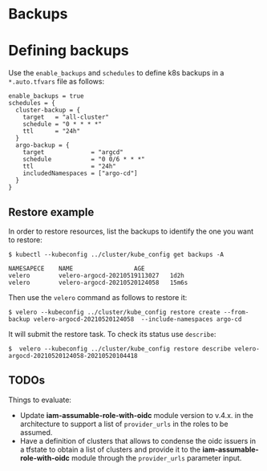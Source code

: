 # Backups

# Defining backups

Use the `enable_backups` and `schedules` to define k8s backups in a `*.auto.tfvars` file as follows:
```
enable_backups = true
schedules = {
  cluster-backup = {
    target   = "all-cluster"
    schedule = "0 * * * *"
    ttl      = "24h"
  }
  argo-backup = {
    target             = "argcd"
    schedule           = "0 0/6 * * *"
    ttl                = "24h"
    includedNamespaces = ["argo-cd"]
  }
}
```

## Restore example

In order to restore resources, list the backups to identify the one you want to restore:

```
$ kubectl --kubeconfig ../cluster/kube_config get backups -A

NAMESAPECE    NAME                 AGE
velero        velero-argocd-20210519113027   1d2h
velero        velero-argocd-20210520124058   15m6s

```

Then use the `velero` command as follows to restore it:

```
$ velero --kubeconfig ../cluster/kube_config restore create --from-backup velero-argocd-20210520124058  --include-namespaces argo-cd

```

It will submit the restore task. To check its status use `describe`:

```
$  velero --kubeconfig ../cluster/kube_config restore describe velero-argocd-20210520124058-20210520104418
```

## TODOs

Things to evaluate:


* Update  **iam-assumable-role-with-oidc** module version to v.4.x. in the architecture to support a list of `provider_urls` in the roles to be assumed.
* Have a definition of clusters that allows to condense the oidc issuers in a tfstate to obtain a list of clusters and provide it to the **iam-assumable-role-with-oidc** module through the `provider_urls` parameter input.
